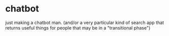 # chatbot
just making a chatbot man.
(and/or a very particular kind of search app that returns useful things for people that may be in a "transitional phase")
